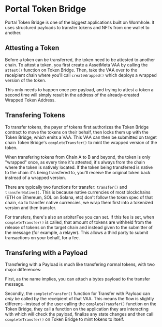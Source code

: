 # Portal Token Bridge

Portal Token Bridge is one of the biggest applications built on Wormhole. It uses structured payloads to transfer tokens and NFTs from one wallet to another. 

## Attesting a Token
Before a token can be transferred, the token need to be attested to another chain. To attest a token, you first create a AssetMeta VAA by calling the `attest()` function on Token Bridge. Then, take the VAA over to the receipient chain where you'll call `createWrapped()` which deploys a wrapped version of the token.

This only needs to happen once per payload, and trying to attest a token a second time will simply result in the address of the already-created Wrapped Token Address.

## Transfering Tokens
To transfer tokens, the payer of tokens first authorizes the Token Bridge contract to move the tokens on their behalf, then locks them up with the Token Bridge, which emits a VAA. This VAA can then be submitted on target chain Token Bridge's `completeTransfer()` to mint the wrapped version of the token. 
  
When transfering tokens from Chain A to B and beyond, the token is only "wrapped" once, as every time it's attested, it's always from the chain where the token is natively located. If the token being transferred is native to the chain it's being transfered to, you'll receive the original token back instread of a wrapped version. 

There are typically two functions for transfer: `transfer()` and `transferNative()`. This is because native currencies of most blockchains (ETH on Ethereum, SOL on Solana, etc) don't follow the token spec of that chain, so to transfer native currencies, we wrap them first into a tokenized version and then transfer.

For transfers, there's also an arbiterFee you can set. If this fee is set, when `completeTransfer()` is called, that amount of tokens are withheld from the release of tokens on the target chain and instead given to the submitter of the message (for example, a relayer). This allows a third party to submit transactions on your behalf, for a fee.

## Transfering with a Payload
Transfering with a Payload is much like transfering normal tokens, with two major differences:

First, as the name implies, you can attach a bytes payload to the transfer message. 

Secondly, the `completeTransfer()` function for Transfer with Payload can *only* be called by the receipient of that VAA. This means the flow is slightly different--instead of the user calling the `completeTransfer()` function on the Token Bridge, they call a function on the application they are interacting with which will check the payload, finalize any state changes and then call `completeTransfer()` on Token Bridge to mint tokens to itself. 
